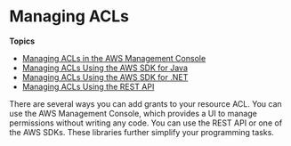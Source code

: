 # Managing ACLs<a name="managing-acls"></a>

**Topics**
+ [Managing ACLs in the AWS Management Console](manage-acls-using-console.md)
+ [Managing ACLs Using the AWS SDK for Java](acl-using-java-sdk.md)
+ [Managing ACLs Using the AWS SDK for \.NET](acl-using-dot-net-sdk.md)
+ [Managing ACLs Using the REST API](acl-using-rest-api.md)

 There are several ways you can add grants to your resource ACL\. You can use the AWS Management Console, which provides a UI to manage permissions without writing any code\. You can use the REST API or one of the AWS SDKs\. These libraries further simplify your programming tasks\. 
